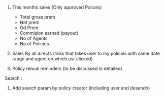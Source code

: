 1. This months sales (Only approved Polices)
    - Total gross prem 
    - Net prem
    - Od Prem
    - Commision earned (payout)
    - No of Agents
    - No of Policies

2. Sales By all directs (links that takes user to my policies with same date range and agent on which usr clicked)

3. Policy renual reminders (to be discussed in detailed)

Search :

1. Add search param by policy creator (including user and desendn)
